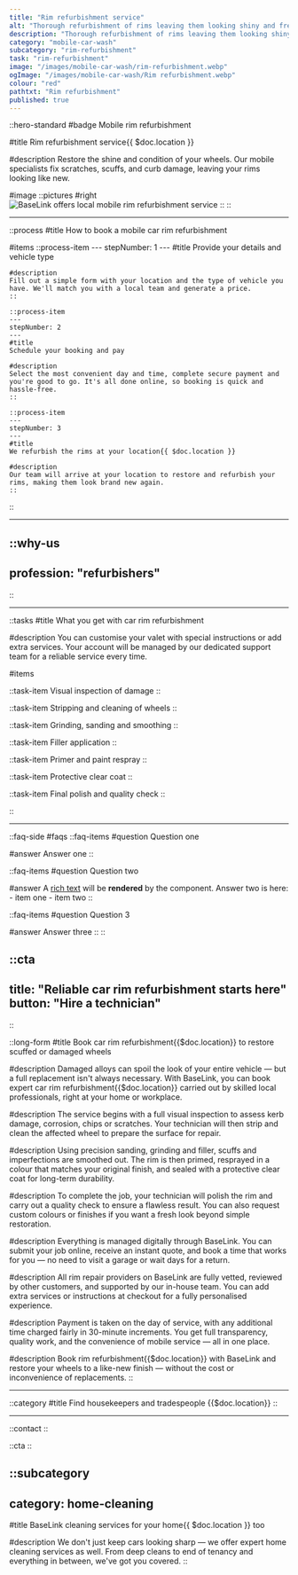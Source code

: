 ```yaml
---
title: "Rim refurbishment service"
alt: "Thorough refurbishment of rims leaving them looking shiny and fresh"
description: "Thorough refurbishment of rims leaving them looking shiny and fresh"
category: "mobile-car-wash"
subcategory: "rim-refurbishment"
task: "rim-refurbishment"
image: "/images/mobile-car-wash/rim-refurbishment.webp"
ogImage: "/images/mobile-car-wash/Rim refurbishment.webp"
colour: "red"
pathtxt: "Rim refurbishment"
published: true
---
```


::hero-standard
#badge
Mobile rim refurbishment

#title
Rim refurbishment service{{ $doc.location }}

#description
Restore the shine and condition of your wheels. Our mobile specialists fix scratches, scuffs, and curb damage, leaving your rims looking like new.

#image
    ::pictures
    #right
    ![BaseLink offers local mobile rim refurbishment service](/images/mobile-car-wash/rim-refurbishment.webp)
    ::
::

---

::process
#title
How to book a mobile car rim refurbishment

#items
    ::process-item
    ---
    stepNumber: 1
    ---
    #title
    Provide your details and vehicle type

    #description
    Fill out a simple form with your location and the type of vehicle you have. We'll match you with a local team and generate a price.
    ::
    
    ::process-item
    ---
    stepNumber: 2
    ---
    #title
    Schedule your booking and pay

    #description
    Select the most convenient day and time, complete secure payment and you're good to go. It's all done online, so booking is quick and hassle-free.
    ::

    ::process-item
    ---
    stepNumber: 3
    ---
    #title
    We refurbish the rims at your location{{ $doc.location }}

    #description
    Our team will arrive at your location to restore and refurbish your rims, making them look brand new again.
    ::
::

---

::why-us
---
profession: "refurbishers"
---
::

---

::tasks
#title
What you get with car rim refurbishment

#description
You can customise your valet with special instructions or add extra services. Your account will be managed by our dedicated support team for a reliable service every time.

#items

  ::task-item
  Visual inspection of damage
  ::

  ::task-item
  Stripping and cleaning of wheels
  ::

  ::task-item
  Grinding, sanding and smoothing
  ::

  ::task-item
  Filler application
  ::

  ::task-item
  Primer and paint respray
  ::

  ::task-item
  Protective clear coat
  ::

  ::task-item
  Final polish and quality check
  ::

::

---

::faq-side
#faqs
  ::faq-items
  #question
  Question one

  #answer
  Answer one
  ::

  ::faq-items
  #question
  Question two

  #answer
  A [rich text](/services/commercial-cleaning) will be **rendered** by the component.
  Answer two is here:
    - item one
    - item two
  ::

  ::faq-items
  #question
  Question 3

  #answer
  Answer three
  ::
::

::cta
---
title: "Reliable car rim refurbishment starts here"
button: "Hire a technician"
---
::

::long-form
#title
Book car rim refurbishment{{$doc.location}} to restore scuffed or damaged wheels

#description
Damaged alloys can spoil the look of your entire vehicle — but a full replacement isn't always necessary. With BaseLink, you can book expert car rim refurbishment{{$doc.location}} carried out by skilled local professionals, right at your home or workplace.

#description
The service begins with a full visual inspection to assess kerb damage, corrosion, chips or scratches. Your technician will then strip and clean the affected wheel to prepare the surface for repair.

#description
Using precision sanding, grinding and filler, scuffs and imperfections are smoothed out. The rim is then primed, resprayed in a colour that matches your original finish, and sealed with a protective clear coat for long-term durability.

#description
To complete the job, your technician will polish the rim and carry out a quality check to ensure a flawless result. You can also request custom colours or finishes if you want a fresh look beyond simple restoration.

#description
Everything is managed digitally through BaseLink. You can submit your job online, receive an instant quote, and book a time that works for you — no need to visit a garage or wait days for a return.

#description
All rim repair providers on BaseLink are fully vetted, reviewed by other customers, and supported by our in-house team. You can add extra services or instructions at checkout for a fully personalised experience.

#description
Payment is taken on the day of service, with any additional time charged fairly in 30-minute increments. You get full transparency, quality work, and the convenience of mobile service — all in one place.

#description
Book rim refurbishment{{$doc.location}} with BaseLink and restore your wheels to a like-new finish — without the cost or inconvenience of replacements.
::

---

::category
#title
Find housekeepers and tradespeople {{$doc.location}}
::

---

::contact
::

::cta
::

::subcategory
---
category: home-cleaning
---
#title
BaseLink cleaning services for your home{{ $doc.location }} too

#description
We don't just keep cars looking sharp — we offer expert home cleaning services as well. From deep cleans to end of tenancy and everything in between, we've got you covered.
::